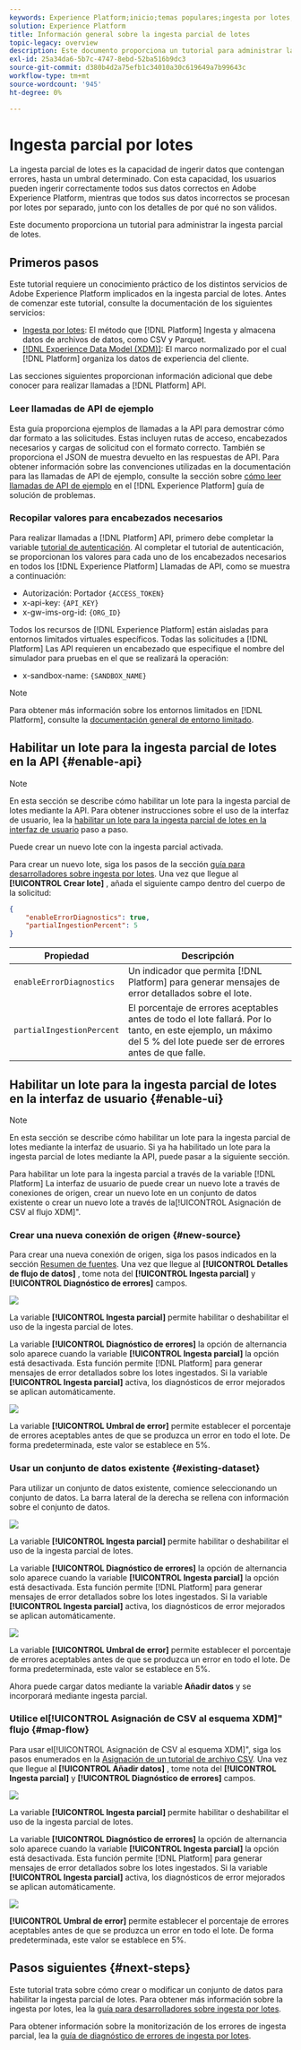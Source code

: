 ```yaml
---
keywords: Experience Platform;inicio;temas populares;ingesta por lotes;ingesta por lotes;ingesta parcial;ingesta parcial;error de recuperación;ingesta parcial por lotes;ingesta parcial por lotes;parcial;ingesta;ingesta parcial;ingesta;ingesta
solution: Experience Platform
title: Información general sobre la ingesta parcial de lotes
topic-legacy: overview
description: Este documento proporciona un tutorial para administrar la ingesta parcial de lotes.
exl-id: 25a34da6-5b7c-4747-8ebd-52ba516b9dc3
source-git-commit: d380b4d2a75efb1c34010a30c619649a7b99643c
workflow-type: tm+mt
source-wordcount: '945'
ht-degree: 0%

---
```


# Ingesta parcial por lotes

La ingesta parcial de lotes es la capacidad de ingerir datos que contengan errores, hasta un umbral determinado. Con esta capacidad, los usuarios pueden ingerir correctamente todos sus datos correctos en Adobe Experience Platform, mientras que todos sus datos incorrectos se procesan por lotes por separado, junto con los detalles de por qué no son válidos.

Este documento proporciona un tutorial para administrar la ingesta parcial de lotes.

## Primeros pasos

Este tutorial requiere un conocimiento práctico de los distintos servicios de Adobe Experience Platform implicados en la ingesta parcial de lotes. Antes de comenzar este tutorial, consulte la documentación de los siguientes servicios:

- [Ingesta por lotes](./overview.md): El método que [!DNL Platform] Ingesta y almacena datos de archivos de datos, como CSV y Parquet.
- [[!DNL Experience Data Model (XDM)]](../../xdm/home.md): El marco normalizado por el cual [!DNL Platform] organiza los datos de experiencia del cliente.

Las secciones siguientes proporcionan información adicional que debe conocer para realizar llamadas a [!DNL Platform] API.

### Leer llamadas de API de ejemplo

Esta guía proporciona ejemplos de llamadas a la API para demostrar cómo dar formato a las solicitudes. Estas incluyen rutas de acceso, encabezados necesarios y cargas de solicitud con el formato correcto. También se proporciona el JSON de muestra devuelto en las respuestas de API. Para obtener información sobre las convenciones utilizadas en la documentación para las llamadas de API de ejemplo, consulte la sección sobre [cómo leer llamadas de API de ejemplo](../../landing/troubleshooting.md#how-do-i-format-an-api-request) en el [!DNL Experience Platform] guía de solución de problemas.

### Recopilar valores para encabezados necesarios

Para realizar llamadas a [!DNL Platform] API, primero debe completar la variable [tutorial de autenticación](https://www.adobe.com/go/platform-api-authentication-en). Al completar el tutorial de autenticación, se proporcionan los valores para cada uno de los encabezados necesarios en todos los [!DNL Experience Platform] Llamadas de API, como se muestra a continuación:

- Autorización: Portador `{ACCESS_TOKEN}`
- x-api-key: `{API_KEY}`
- x-gw-ims-org-id: `{ORG_ID}`

Todos los recursos de [!DNL Experience Platform] están aisladas para entornos limitados virtuales específicos. Todas las solicitudes a [!DNL Platform] Las API requieren un encabezado que especifique el nombre del simulador para pruebas en el que se realizará la operación:

- x-sandbox-name: `{SANDBOX_NAME}`

>[!NOTE]
>
>Para obtener más información sobre los entornos limitados en [!DNL Platform], consulte la [documentación general de entorno limitado](../../sandboxes/home.md).

## Habilitar un lote para la ingesta parcial de lotes en la API {#enable-api}

>[!NOTE]
>
>En esta sección se describe cómo habilitar un lote para la ingesta parcial de lotes mediante la API. Para obtener instrucciones sobre el uso de la interfaz de usuario, lea la [habilitar un lote para la ingesta parcial de lotes en la interfaz de usuario](#enable-ui) paso a paso.

Puede crear un nuevo lote con la ingesta parcial activada.

Para crear un nuevo lote, siga los pasos de la sección [guía para desarrolladores sobre ingesta por lotes](./api-overview.md). Una vez que llegue al **[!UICONTROL Crear lote]** , añada el siguiente campo dentro del cuerpo de la solicitud:

```json
{
    "enableErrorDiagnostics": true,
    "partialIngestionPercent": 5
}
```

| Propiedad | Descripción |
| -------- | ----------- |
| `enableErrorDiagnostics` | Un indicador que permita [!DNL Platform] para generar mensajes de error detallados sobre el lote. |
| `partialIngestionPercent` | El porcentaje de errores aceptables antes de todo el lote fallará. Por lo tanto, en este ejemplo, un máximo del 5 % del lote puede ser de errores antes de que falle. |


## Habilitar un lote para la ingesta parcial de lotes en la interfaz de usuario {#enable-ui}

>[!NOTE]
>
>En esta sección se describe cómo habilitar un lote para la ingesta parcial de lotes mediante la interfaz de usuario. Si ya ha habilitado un lote para la ingesta parcial de lotes mediante la API, puede pasar a la siguiente sección.

Para habilitar un lote para la ingesta parcial a través de la variable [!DNL Platform] La interfaz de usuario de puede crear un nuevo lote a través de conexiones de origen, crear un nuevo lote en un conjunto de datos existente o crear un nuevo lote a través de la[!UICONTROL Asignación de CSV al flujo XDM]&quot;.

### Crear una nueva conexión de origen {#new-source}

Para crear una nueva conexión de origen, siga los pasos indicados en la sección [Resumen de fuentes](../../sources/home.md). Una vez que llegue al **[!UICONTROL Detalles de flujo de datos]** , tome nota del **[!UICONTROL Ingesta parcial]** y **[!UICONTROL Diagnóstico de errores]** campos.

![](../images/batch-ingestion/partial-ingestion/configure-batch.png)

La variable **[!UICONTROL Ingesta parcial]** permite habilitar o deshabilitar el uso de la ingesta parcial de lotes.

La variable **[!UICONTROL Diagnóstico de errores]** la opción de alternancia solo aparece cuando la variable **[!UICONTROL Ingesta parcial]** la opción está desactivada. Esta función permite [!DNL Platform] para generar mensajes de error detallados sobre los lotes ingestados. Si la variable **[!UICONTROL Ingesta parcial]** activa, los diagnósticos de error mejorados se aplican automáticamente.

![](../images/batch-ingestion/partial-ingestion/configure-batch-partial-ingestion-focus.png)

La variable **[!UICONTROL Umbral de error]** permite establecer el porcentaje de errores aceptables antes de que se produzca un error en todo el lote. De forma predeterminada, este valor se establece en 5%.

### Usar un conjunto de datos existente {#existing-dataset}

Para utilizar un conjunto de datos existente, comience seleccionando un conjunto de datos. La barra lateral de la derecha se rellena con información sobre el conjunto de datos.

![](../images/batch-ingestion/partial-ingestion/monitor-dataset.png)

La variable **[!UICONTROL Ingesta parcial]** permite habilitar o deshabilitar el uso de la ingesta parcial de lotes.

La variable **[!UICONTROL Diagnóstico de errores]** la opción de alternancia solo aparece cuando la variable **[!UICONTROL Ingesta parcial]** la opción está desactivada. Esta función permite [!DNL Platform] para generar mensajes de error detallados sobre los lotes ingestados. Si la variable **[!UICONTROL Ingesta parcial]** activa, los diagnósticos de error mejorados se aplican automáticamente.

![](../images/batch-ingestion/partial-ingestion/monitor-dataset-partial-ingestion-focus.png)

La variable **[!UICONTROL Umbral de error]** permite establecer el porcentaje de errores aceptables antes de que se produzca un error en todo el lote. De forma predeterminada, este valor se establece en 5%.

Ahora puede cargar datos mediante la variable **Añadir datos** y se incorporará mediante ingesta parcial.

### Utilice el[!UICONTROL Asignación de CSV al esquema XDM]&quot; flujo {#map-flow}

Para usar el[!UICONTROL Asignación de CSV al esquema XDM]&quot;, siga los pasos enumerados en la [Asignación de un tutorial de archivo CSV](../tutorials/map-csv/overview.md). Una vez que llegue al **[!UICONTROL Añadir datos]** , tome nota del **[!UICONTROL Ingesta parcial]** y **[!UICONTROL Diagnóstico de errores]** campos.

![](../images/batch-ingestion/partial-ingestion/xdm-csv-workflow.png)

La variable **[!UICONTROL Ingesta parcial]** permite habilitar o deshabilitar el uso de la ingesta parcial de lotes.

La variable **[!UICONTROL Diagnóstico de errores]** la opción de alternancia solo aparece cuando la variable **[!UICONTROL Ingesta parcial]** la opción está desactivada. Esta función permite [!DNL Platform] para generar mensajes de error detallados sobre los lotes ingestados. Si la variable **[!UICONTROL Ingesta parcial]** activa, los diagnósticos de error mejorados se aplican automáticamente.

![](../images/batch-ingestion/partial-ingestion/xdm-csv-workflow-partial-ingestion-focus.png)

**[!UICONTROL Umbral de error]** permite establecer el porcentaje de errores aceptables antes de que se produzca un error en todo el lote. De forma predeterminada, este valor se establece en 5%.

## Pasos siguientes {#next-steps}

Este tutorial trata sobre cómo crear o modificar un conjunto de datos para habilitar la ingesta parcial de lotes. Para obtener más información sobre la ingesta por lotes, lea la [guía para desarrolladores sobre ingesta por lotes](./api-overview.md).

Para obtener información sobre la monitorización de los errores de ingesta parcial, lea la [guía de diagnóstico de errores de ingesta por lotes](../quality/error-diagnostics.md).
